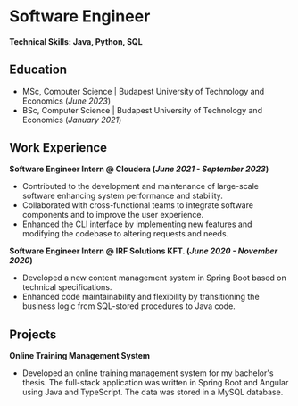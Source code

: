 # Software Engineer 

#### Technical Skills: Java, Python, SQL

## Education
- MSc, Computer Science | Budapest University of Technology and Economics (_June 2023_)
- BSc, Computer Science | Budapest University of Technology and Economics (_January 2021_)
## Work Experience
**Software Engineer Intern @ Cloudera (_June 2021 - September 2023_)**
- Contributed to the development and maintenance of large-scale software enhancing system performance and stability.
- Collaborated with cross-functional teams to integrate software components and to improve the user experience.
- Enhanced the CLI interface by implementing new features and modifying the codebase to altering requests and needs.

**Software Engineer Intern @ IRF Solutions KFT. (_June 2020 - November 2020_)**
- Developed a new content management system in Spring Boot based on technical specifications.
- Enhanced code maintainability and flexibility by transitioning the business logic from SQL-stored procedures to Java code.

## Projects
**Online Training Management System**
- Developed an online training management system for my bachelor's thesis. The full-stack application was written in Spring Boot and Angular using Java and TypeScript. The data was stored in a MySQL database.
